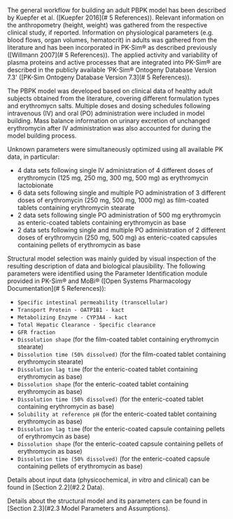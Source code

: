 The general workflow for building an adult PBPK model has been described by Kuepfer et al. ([Kuepfer 2016](# 5 References)). Relevant information on the anthropometry (height, weight) was gathered from the respective clinical study, if reported. Information on physiological parameters (e.g. blood flows, organ volumes, hematocrit) in adults was gathered from the literature and has been incorporated in PK-Sim® as described previously ([Willmann 2007](# 5 References)). The  applied activity and variability of plasma proteins and active processes that are integrated into PK-Sim® are described in the publicly available ‘PK-Sim® Ontogeny Database Version 7.3' ([PK-Sim Ontogeny Database Version 7.3](# 5 References)).

The PBPK model was developed based on clinical data of healthy adult subjects obtained from the literature, covering different formulation types and erythromycn salts. Multiple doses and dosing schedules following intravenous (IV) and oral (PO) administration were included in model building. Mass balance information on urinary excretion of unchanged erythromycin after IV administration was also accounted for during the model building process.

Unknown parameters were simultaneously optimized using all available PK data, in particular:

-  4 data sets following single IV administration of 4 different doses of erythromycin (125 mg, 250 mg, 300 mg, 500 mg) as erythromycin lactobionate
- 6 data sets following single and multiple PO administration of 3 different doses of erythromycin (250 mg, 500 mg, 1000 mg) as film-coated tablets containing erythromycin stearate
- 2 data sets following single PO administration of 500 mg erythromycin as enteric-coated tablets containing erythromycin as base
- 2 data sets following single and multiple PO administration of 2 different doses of erythromycin (250 mg, 500 mg) as enteric-coated capsules containing pellets of erythromycin as base

Structural model selection was mainly guided by visual inspection of the resulting description of data and biological plausibility. The following parameters were identified using the Parameter Identification module provided in PK-Sim® and MoBi® ([Open Systems Pharmacology Documentation](# 5 References)):

- `Specific intestinal permeability (transcellular)`
- `Transport Protein - OATP1B1 - kact`
- `Metabolizing Enzyme - CYP3A4 - kact`
- `Total Hepatic Clearance - Specific clearance`
- `GFR fraction`
- `Dissolution shape` (for the film-coated tablet containing erythromycin stearate)
- `Dissolution time (50% dissolved)` (for the film-coated tablet containing erythromycin stearate)
- `Dissolution lag time` (for the enteric-coated tablet containing erythromycin as base)
- `Dissolution shape` (for the enteric-coated tablet containing erythromycin as base)
- `Dissolution time (50% dissolved)` (for the enteric-coated tablet containing erythromycin as base)
- `Solubility at reference pH` (for the enteric-coated tablet containing erythromycin as base)
- `Dissolution lag time` (for the enteric-coated capsule containing pellets of erythromycin as base)
- `Dissolution shape` (for the enteric-coated capsule containing pellets of erythromycin as base)
- `Dissolution time (50% dissolved)` (for the enteric-coated capsule containing pellets of erythromycin as base)

Details about input data (physicochemical, *in vitro* and clinical) can be found in [Section 2.2](#2.2	Data).

Details about the structural model and its parameters can be found in [Section 2.3](#2.3 Model Parameters and Assumptions).





